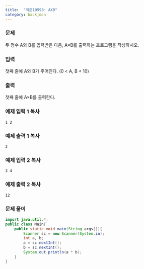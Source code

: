 ```yaml
---
title:  "백준10998: AXB"
category: backjoon
---
```




### 문제

두 정수 A와 B를 입력받은 다음, A×B를 출력하는 프로그램을 작성하시오.

### 입력

첫째 줄에 A와 B가 주어진다. (0 < A, B < 10)

### 출력

첫째 줄에 A×B를 출력한다.

### 예제 입력 1 복사

```
1 2
```

### 예제 출력 1 복사

```
2
```

### 예제 입력 2 복사

```
3 4
```

### 예제 출력 2 복사

```
12
```



### 문제 풀이

```java
import java.util.*;
public class Main{
	public static void main(String args[]){
		Scanner sc = new Scanner(System.in);
		int a, b;
		a = sc.nextInt();
		b = sc.nextInt();
		System.out.println(a * b);
	}
}
```
